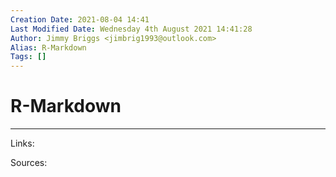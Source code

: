 ```yaml
---
Creation Date: 2021-08-04 14:41
Last Modified Date: Wednesday 4th August 2021 14:41:28
Author: Jimmy Briggs <jimbrig1993@outlook.com>
Alias: R-Markdown
Tags: []
---
```


# R-Markdown

***

Links: 

Sources:

